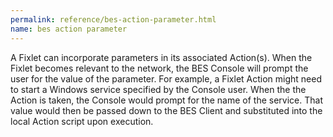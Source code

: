 ```yaml
---
permalink: reference/bes-action-parameter.html
name: bes action parameter
---
```


A Fixlet can incorporate parameters in its associated Action(s). When the Fixlet becomes relevant to the network, the BES Console will prompt the user for the value of the parameter. For example, a Fixlet Action might need to start a Windows service specified by the Console user. When the the Action is taken, the Console would prompt for the name of the service. That value would then be passed down to the BES Client and substituted into the local Action script upon execution.